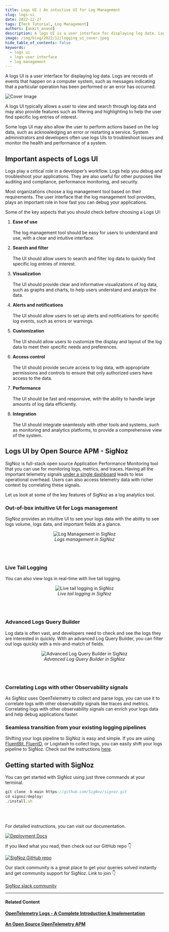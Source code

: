 ```yaml
---
title: Logs UI | An intuitive UI for Log Management
slug: logs-ui
date: 2022-12-27
tags: [Tech Tutorial, Log Management]
authors: [ankit_anand]
description: A logs UI is a user interface for displaying log data. Logs are records of events that happen on a computer system, such as messages indicating that a particular operation has been performed or an error has occurred. ...
image: /img/blog/2022/12/logging_ui_cover.jpeg
hide_table_of_contents: false
keywords:
  - logs ui
  - logs user interface
  - log management
---
```


<head>
  <link rel="canonical" href="https://signoz.io/blog/logs-ui/"/>
</head>

A logs UI is a user interface for displaying log data. Logs are records of events that happen on a computer system, such as messages indicating that a particular operation has been performed or an error has occurred.

<!--truncate-->

![Cover Image](/img/blog/2022/12/logging_ui_cover.webp)

A logs UI typically allows a user to view and search through log data and may also provide features such as filtering and highlighting to help the user find specific log entries of interest.

Some logs UI may also allow the user to perform actions based on the log data, such as acknowledging an error or restarting a service. System administrators and developers often use logs UIs to troubleshoot issues and monitor the health and performance of a system.

## Important aspects of Logs UI

Logs play a critical role in a developer’s workflow. Logs help you debug and troubleshoot your applications. They are also useful for other purposes like auditing and compliance, performance monitoring, and security.

Most organizations choose a log management tool based on their requirements. The user interface that the log management tool provides, plays an important role in how fast you can debug your applications.

Some of the key aspects that you should check before choosing a Logs UI:

1. **Ease of use**<br></br>
   The log management tool should be easy for users to understand and use, with a clear and intuitive interface.

2. **Search and filter**<br></br>
   The UI should allow users to search and filter log data to quickly find specific log entries of interest.

3. **Visualization**<br></br>
   The UI should provide clear and informative visualizations of log data, such as graphs and charts, to help users understand and analyze the data.

4. **Alerts and notifications**<br></br>
   The UI should allow users to set up alerts and notifications for specific log events, such as errors or warnings.

5. **Customization**<br></br>
   The UI should allow users to customize the display and layout of the log data to meet their specific needs and preferences.

6. **Access control**<br></br>
   The UI should provide secure access to log data, with appropriate permissions and controls to ensure that only authorized users have access to the data.

7. **Performance**<br></br>
   The UI should be fast and responsive, with the ability to handle large amounts of log data efficiently.

8. **Integration**<br></br>
   The UI should integrate seamlessly with other tools and systems, such as monitoring and analytics platforms, to provide a comprehensive view of the system.

## Logs UI by Open Source APM - SigNoz

SigNoz is full-stack open source Application Performance Monitoring tool that you can use for monitoring logs, metrics, and traces. Having all the important telemetry signals [under a single dashboard](https://signoz.io/blog/single-pane-of-glass-monitoring/) leads to less operational overhead. Users can also access telemetry data with richer context by correlating these signals.

Let us look at some of the key features of SigNoz as a log analytics tool.

### Out-of-box intuitive UI for Logs management

SigNoz provides an intuitive UI to see your logs data with the ability to see logs volume, logs data, and important fields at a glance.

<figure data-zoomable align='center'>
    <img src="/img/blog/common/signoz_logs.webp" alt="Log Management in SigNoz"/>
    <figcaption><i>Logs management in SigNoz</i></figcaption>
</figure>

<br></br>

### Live Tail Logging

You can also view logs in real-time with live tail logging.

<figure data-zoomable align='center'>
    <img src="/img/blog/common/signoz_live_logs.webp" alt="Live tail logging in SigNoz"/>
    <figcaption><i>Live tail logging in SigNoz</i></figcaption>
</figure>

<br></br>

### Advanced Logs Query Builder

Log data is often vast, and developers need to check and see the logs they are interested in quickly. With an advanced Log Query Builder, you can filter out logs quickly with a mix-and-match of fields.

<figure data-zoomable align='center'>
    <img src="/img/blog/common/signoz_log_query_builder.webp" alt="Advanced Log Query Builder in SigNoz"/>
    <figcaption><i>Advanced Log Query Builder in SigNoz</i></figcaption>
</figure>

<br></br>

### Correlating Logs with other Observability signals

As SigNoz uses OpenTelemetry to collect and parse logs, you can use it to correlate logs with other observability signals like traces and metrics. Correlating logs with other observability signals can enrich your logs data and help debug applications faster.

### Seamless transition from your existing logging pipelines

Shifting your logs pipeline to SigNoz is easy and simple. If you are using [FluentBit, FluentD](https://signoz.io/blog/fluentd-vs-fluentbit/), or Logstash to collect logs, you can easily shift your logs pipeline to SigNoz. Check out the instructions [here](https://signoz.io/docs/userguide/fluentbit_to_signoz/).

## Getting started with SigNoz

You can get started with SigNoz using just three commands at your terminal.

```jsx
git clone -b main https://github.com/SigNoz/signoz.git
cd signoz/deploy/
./install.sh
```

<br></br>

For detailed instructions, you can visit our documentation.

[![Deployment Docs](/img/blog/common/deploy_docker_documentation.webp)](https://signoz.io/docs/install/)

If you liked what you read, then check out our GitHub repo 👇

[![SigNoz GitHub repo](/img/blog/common/signoz_github.webp)](https://github.com/SigNoz/signoz)

Our slack community is a great place to get your queries solved instantly and get community support for SigNoz. Link to join 👇<br></br>
[SigNoz slack community](https://signoz.io/slack)

---

#### **Related Content**

**[OpenTelemetry Logs - A Complete Introduction & Implementation](https://signoz.io/blog/observability-net/)**<br></br>
**[An Open Source OpenTelemetry APM](https://signoz.io/blog/opentelemetry-apm/)**<br></br>
